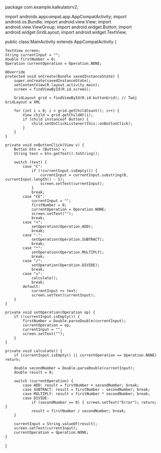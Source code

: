 package com.example.kalkulatorv2;

import androidx.appcompat.app.AppCompatActivity;
import android.os.Bundle;
import android.view.View;
import android.view.ViewGroup;
import android.widget.Button;
import android.widget.GridLayout;
import android.widget.TextView;

public class MainActivity extends AppCompatActivity {

    TextView screen;
    String currentInput = "";
    double firstNumber = 0;
    Operation currentOperation = Operation.NONE;

    @Override
    protected void onCreate(Bundle savedInstanceState) {
        super.onCreate(savedInstanceState);
        setContentView(R.layout.activity_main);
        screen = findViewById(R.id.screen);

        GridLayout grid = findViewById(R.id.buttonGrid); // Twój GridLayout w XML

        for (int i = 0; i < grid.getChildCount(); i++) {
            View child = grid.getChildAt(i);
            if (child instanceof Button) {
                child.setOnClickListener(this::onButtonClick);
            }
        }
    }

    private void onButtonClick(View v) {
        Button btn = (Button) v;
        String text = btn.getText().toString();

        switch (text) {
            case "C":
                if (!currentInput.isEmpty()) {
                    currentInput = currentInput.substring(0, currentInput.length() - 1);
                    screen.setText(currentInput);
                }
                break;
            case "CE":
                currentInput = "";
                firstNumber = 0;
                currentOperation = Operation.NONE;
                screen.setText("");
                break;
            case "+":
                setOperation(Operation.ADD);
                break;
            case "-":
                setOperation(Operation.SUBTRACT);
                break;
            case "*":
                setOperation(Operation.MULTIPLY);
                break;
            case "/":
                setOperation(Operation.DIVIDE);
                break;
            case "=":
                calculate();
                break;
            default:
                currentInput += text;
                screen.setText(currentInput);
        }
    }

    private void setOperation(Operation op) {
        if (!currentInput.isEmpty()) {
            firstNumber = Double.parseDouble(currentInput);
            currentOperation = op;
            currentInput = "";
            screen.setText("");
        }
    }

    private void calculate() {
        if (currentInput.isEmpty() || currentOperation == Operation.NONE) return;

        double secondNumber = Double.parseDouble(currentInput);
        double result = 0;

        switch (currentOperation) {
            case ADD: result = firstNumber + secondNumber; break;
            case SUBTRACT: result = firstNumber - secondNumber; break;
            case MULTIPLY: result = firstNumber * secondNumber; break;
            case DIVIDE:
                if (secondNumber == 0) { screen.setText("Error"); return; }
                result = firstNumber / secondNumber; break;
        }

        currentInput = String.valueOf(result);
        screen.setText(currentInput);
        currentOperation = Operation.NONE;
    }
}
